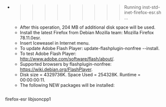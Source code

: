 * >>>>>>>>> Running inst-std-inet-firefox-esr.sh ...
  * After this operation, 204 MB of additional disk space will be used.
  * Install the latest Firefox from Debian Mozilla team: Mozilla Firefox 78.11.0esr.
  * Insert Iceweasel in Internet menu.
  * To update Adobe Flash Player: update-flashplugin-nonfree --install.
  * To test Adobe Flash Player: http://www.adobe.com/software/flash/about/.
  * Supported browsers by flashplugin-nonfree: https://wiki.debian.org/FlashPlayer.
  * Disk size = 4329736K. Space Used = 254328K. Runtime = 00:00:00:11.
  * The following NEW packages will be installed:
  ```bash
firefox-esr libjsoncpp1
  ```

